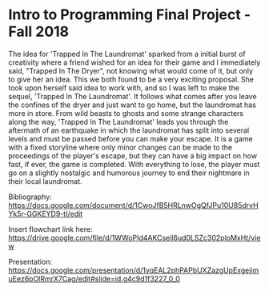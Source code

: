 # Intro to Programming Final Project - Fall 2018

  The idea for 'Trapped In The Laundromat' sparked from a initial burst of creativity where a friend wished for an idea for their game and I immediately said, "Trapped In The Dryer", not knowing what would come of it, but only to give her an idea. This we both found to be a very exciting proposal. She took upon herself said idea to work with, and so I was left to make the sequel, 'Trapped In The Laundromat'. It follows what comes after you leave the confines of the dryer and just want to go home, but the laundromat has more in store. From wild beasts to ghosts and some strange characters along the way, 'Trapped In The Laundromat' leads you through the aftermath of an earthquake in which the laundromat has split into several levels and must be passed before you can make your escape. It is a game with a fixed storyline where only minor changes can be made to the proceedings of the player's escape, but they can have a big impact on how fast, if ever, the game is completed. With everything to lose, the player must go on a slightly nostalgic and humorous journey to end their nightmare in their local laundromat. 
  
Bibliography:
https://docs.google.com/document/d/1CwoJfB5HRLnwOgQfJPu10U85drvHYk5r-GGKEYD9-tI/edit 
  
Insert flowchart link here:
https://drive.google.com/file/d/1WWoPId4AKCseil6ud0LSZc302ploMxHt/view 
  
Presentation:
https://docs.google.com/presentation/d/1vqEAL2phPAPbUXZazgUpExgejimuEez6pOlRmrX7Cag/edit#slide=id.g4c9d1f3227_0_0
